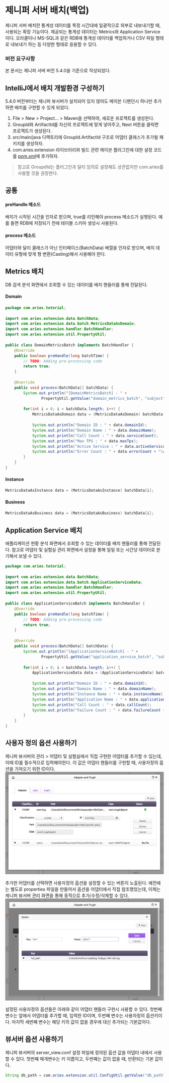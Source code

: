 # 제니퍼 서버 배치(백업)

제니퍼 서버 배치란 통계성 데이터를 특정 시간대에 일괄적으로 외부로 내보내기할 때, 사용되는 확장 기능이다. 제공되는 통계성 데이터는 Metrics와 Application Service이다. 오라클이나 MS-SQL과 같은 RDB에 통계성 데이터를 백업하거나 CSV 파일 형태로 내보내기 하는 등 다양한 형태로 응용할 수 있다.

### 버전 요구사항

본 문서는 제니퍼 서버 버전 5.4.0을 기준으로 작성되었다.


## IntelliJ에서 배치 개발환경 구성하기

5.4.0 버전부터는 제니퍼 뷰서버가 설치되어 있지 않아도 메이븐 디펜던시 하나만 추가하면 배치를 구현할 수 있게 되었다.

1. File > New > Project... > Maven을 선택하여, 새로운 프로젝트를 생성한다.
2. GroupId와 ArtifactId를 자신의 프로젝트에 맞게 넣어주고, Next 버튼을 클릭면 프로젝트가 생성된다.
3. src/main/java 디렉토리에 GroupId.ArtifactId 구조로 어댑터 클래스가 추가될 패키지를 생성하자.
4. com.aries.extension 라이브러리와 빌드 관련 메이븐 플러그인에 대한 설정 코드를 [pom.xml](https://github.com/jennifersoft/jennifer-view-batch-tutorial/blob/master/pom.xml)에 추가하자.
> 참고로 GroupdId는 플러그인과 달리 임의로 설정해도 상관없지만 com.aries를 사용할 것을 권장한다.


## 공통

#### preHandle 메소드

배치가 시작된 시간을 인자로 받으며, true를 리턴해야 process 메소드가 실행된다. 예를 들면 RDB에 저장되기 전에 테이블 스키마 생성시 사용된다.

#### process 메소드

어댑터와 달리 클래스가 아닌 인터페이스(BatchData) 배열을 인자로 받으며, 배치 데이터 유형에 맞게 형 변환(Casting)해서 사용해야 한다.

## Metrics 배치

DB 검색 분석 화면에서 조회할 수 있는 데이터를 배치 핸들러를 통해 전달된다.

#### Domain
```java
package com.aries.tutorial;

import com.aries.extension.data.BatchData;
import com.aries.extension.data.batch.MetricsDataAsDomain;
import com.aries.extension.handler.BatchHandler;
import com.aries.extension.util.PropertyUtil;

public class DomainMetricsBatch implements BatchHandler {
    @Override
    public boolean preHandle(long batchTime) {
        // TODO: Adding pre-processing code
        return true;
    }

    @Override
    public void process(BatchData[] batchData) {
        System.out.println("[DomainMetricsBatch] - " +
                PropertyUtil.getValue("domain_metrics_batch", "subject", "Unknown subject"));

        for(int i = 0; i < batchData.length; i++) {
            MetricsDataAsDomain data = (MetricsDataAsDomain) batchData[i];

            System.out.println("Domain ID : " + data.domainId);
            System.out.println("Domain Name : " + data.domainName);
            System.out.println("Call Count : " + data.serviceCount);
            System.out.println("Max TPS : " + data.maxTps);
            System.out.println("Active Service : " + data.activeService);
            System.out.println("Error Count : " + data.errorCount + "\n");
        }
    }
}
```

#### Instance
```java
MetricsDataAsInstance data = (MetricsDataAsInstance) batchData[i];
```

#### Business
```java
MetricsDataAsBusiness data = (MetricsDataAsBusiness) batchData[i];
```

## Application Service 배치

애플리케이션 현황 분석 화면에서 조회할 수 있는 데이터를 배치 핸들러를 통해 전달된다. 참고로 어댑터 및 실험실 관리 화면에서 설정을 통해 일일 또는 시간당 데이터로 분기해서 보낼 수 있다.

```java
package com.aries.tutorial;

import com.aries.extension.data.BatchData;
import com.aries.extension.data.batch.ApplicationServiceData;
import com.aries.extension.handler.BatchHandler;
import com.aries.extension.util.PropertyUtil;

public class ApplicationServiceBatch implements BatchHandler {
    @Override
    public boolean preHandle(long batchTime) {
        // TODO: Adding pre-processing code
        return true;
    }

    @Override
    public void process(BatchData[] batchData) {
        System.out.println("[ApplicationServiceBatch] - " +
                PropertyUtil.getValue("application_service_batch", "subject", "Unknown subject"));

        for(int i = 0; i < batchData.length; i++) {
            ApplicationServiceData data = (ApplicationServiceData) batchData[i];

            System.out.println("Domain ID : " + data.domainId);
            System.out.println("Domain Name : " + data.domainName);
            System.out.println("Instance Name : " + data.instanceName);
            System.out.println("Application Name : " + data.applicationName);
            System.out.println("Call Count : " + data.callCount);
            System.out.println("Failure Count : " + data.failureCount + "\n");
        }
    }
}
```

## 사용자 정의 옵션 사용하기

제니퍼 뷰서버의 관리 > 어댑터 및 실험실에서 직접 구현한 어댑터를 추가할 수 있는데, 이때 ID를 필수적으로 입력해야한다. 이 값은 어댑터 핸들러를 구현할 때, 사용자정의 옵션을 가져오기 위한 ID이다.
![이미지](../assets/img/adapter/custom_options1.png)

추가한 어댑터를 선택하면 사용자정의 옵션을 설정할 수 있는 버튼이 노출된다. 예전에는 별도로 properties 파일을 만들어서 옵션을 어댑터에서 직접 참조했었는데, 이제는 제니퍼 뷰서버 관리 화면을 통해 동적으로 추가/수정/삭제할 수 있다.
![이미지](../assets/img/adapter/custom_options2.png)

설정된 사용자정의 옵션들은 아래와 같이 어댑터 핸들러 구현시 사용할 수 있다. 첫번째 변수는 앞에서 어댑터를 추가할 때, 입력한 ID이며, 두번째 변수는 사용자정의 옵션키이다. 마지막 세번째 변수는 해당 키의 값이 없을 경우에 대신 추가되는 기본값이다.

## 뷰서버 옵션 사용하기

제니퍼 뷰서버의 server_view.conf 설정 파일에 정의된 옵션 값을 어댑터 내에서 사용할 수 있다. 첫번째 매개변수는 키 이름이고, 두번째는 값이 없을 때, 반환되는 기본 값이다.
```java
String db_path = com.aries.extension.util.ConfigUtil.getValue("db_path", "../db_view");
```